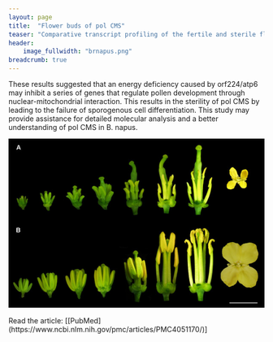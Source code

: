 ```yaml
---
layout: page
title:  "Flower buds of pol CMS"
teaser: "Comparative transcript profiling of the fertile and sterile flower buds of pol CMS in B. napus"
header:
    image_fullwidth: "brnapus.png"
breadcrumb: true
---
```


These results suggested that an energy deficiency caused by orf224/atp6 may inhibit a series of genes that regulate pollen development through nuclear-mitochondrial interaction. This results in the sterility of pol CMS by leading to the failure of sporogenous cell differentiation. This study may provide assistance for detailed molecular analysis and a better understanding of pol CMS in B. napus.


<div class="row">
    <div class="small-12 columns">
        <img src="/assets/img/research/anhong2014_BMCgenomics.png">
    </div>
</div>
<br>
Read the article: [[PubMed](https://www.ncbi.nlm.nih.gov/pmc/articles/PMC4051170/)] 
